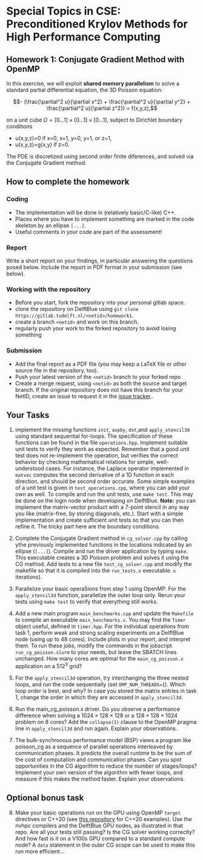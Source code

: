 # Special Topics in CSE: Preconditioned Krylov Methods for High Performance Computing

## Homework 1: Conjugate Gradient Method with OpenMP

In this exercise, we will exploit **shared memory parallelism** to solve
a standard partial differential equation, the 3D Poisson equation:

```math
- (\frac{\partial^2 u}{\partial x^2} + 
\frac{\partial^2 u}{\partial y^2} + 
\frac{\partial^2 u}{\partial z^2})
= f(x,y,z),
```
on a unit cube $`\Omega = [0\dots 1] \times [0 \dots 1] \times [0\dots 1]`$, subject to Dirichlet boundary conditions

- u(x,y,z)=0 if x=0, x=1, y=0, y=1, or z=1,
- u(x,y,z)=g(x,y) if z=0.

The PDE is discretized using second order finite diferences, and solved via the Conjugate Gradient method.

## How to complete the homework

### Coding

- The implementation will be done in (relatively basic/C-like) C++.
- Places where you have to implement something are marked in the code skeleton by an ellipse ``[...]``.
- Useful comments in your code are part of the assessment!

### Report

Write a short report on your findings, in particular answering the questions posed below.
Include the report in PDF format in your submission (see below).

### Working with the repository

- Before you start, fork the repository into your personal gitlab space.
- clone the repository on DelftBlue using ``git clone https://gitlab.tudelft.nl/<netid>/homework1``.
- create a branch ``<netid>`` and work on this branch.
- regularly push your work to the forked repository to avoid losing something

### Submission

- Add the final report as a PDF file (you may keep a LaTeX file or other source file in the repository, too).
- Push your latest version of the ``<netid>`` branch to your forked repo
- Create a merge request, using ``<netid>`` as both the source and target branch. If the original repository
does not have this branch for your NetID, create an issue to request it
in the [issue tracker](https://gitlab.tudelft.nl/dhpc/sticse-hpc/homework1/issues/)..

## Your Tasks

1. implement the missing functions ``init``, ``axpby``, ``dot``,and ``apply_stencil3d`` using standard sequential for-loops.
   The specification of these functions can be found in the file ``operations.hpp``.
   Implement suitable unit tests to verify they work as expected. Remember that a good unit test does not
   re-implement the operation, but verifies the correct behavior by checking mathematical relations for
   simple, well-understood cases. For instance, the Laplace operator implemented in ``matvec`` computes the
   second derivative of a 1D function in each direction, and should be second order accurate.
   Some simple examples of a unit test is given in ``test_operations.cpp``, where you can add your own as well.
   To compile and run the unit tests, use ``make test``. This may be done on the login node when developing on DelftBlue.
   **Note:** you can implement the matrix-vector product with a 7-point stencil in any way you like (matrix-free, by storing
   diagonals, etc.). Start with a simple implementation and create sufficient unit tests so that you can then refine it.
   The tricky part here are the boundary conditions.

2. Complete the Conjugate Gradient method in ``cg_solver.cpp`` by calling ythe previously implemented functions in the
   locations indicated by an ellipse (``[...]``). Compile and run the driver application by typing ``make``. This executable creates a 3D Poisson problem and solves
   it using the CG method. Add tests to a new file ``test_cg_solver.cpp`` and modify the makefile so that it is compiled into the ``run_tests.x`` executable.
   ``n`` iterations).

3. Parallelize your basic opera5ions from step 1 using OpenMP.  For the ``apply_stencil3d`` function, parallelize the outer loop only.
   Rerun your tests using ``make test`` to verify that everything still works.

4. Add a new main program ``main_benchmarks.cpp`` and update the ``Makefile`` to compile an executable ``main_benchmarks.x``.
   You may find the ``Timer`` object useful, defined in ``timer.hpp``.
   For the individual operations from task 1,
   perform weak and strong scaling experiments on a DelftBlue node (using up to 48 cores). Include plots in your report, and interpret them.
   To run these jobs, modify the commands in the jobscript ``run_cg_poisson.slurm`` to your needs, but leave the SBATCH lines unchanged.
   How many cores are optimal for the ``main_cg_poisson.x`` application on a $512^3$ grid?

5. For the ``apply_stencil3d`` operation, try interchanging the three nested loops, and run the code sequentially (set ``OMP_NUM_THREADS=1``).
   Which loop order is best, and why? In case you stored the matrix entries in task 1, change the order in which they are accessed in ``apply_stencil3d``.

6. Run the main_cg_poisson.x driver. Do you observe a performance difference when solving a $`1024 \times 128 \times 128`$ or a $`128 \times 128 \times 1024`$ problem on 8 cores? Add the ``collapse(3)`` clause to the OpenMP pragma line in ``apply_stencil3d`` and run again.
Explain your observations.

7. The bulk-synchronous performance model (BSP) views a program like poisson_cg as a sequence of parallel operations interleaved by communication phases.
It predicts the overall runtime to be the sum of the cost of computation and communication phases. Can you spot opportunities in the CG algorithm to reduce
the number of stages/loops? Implement your own version of the algorithm with fewer loops, and measure if this makes the method faster. Explain your observations.

## Optional bonus task

8. Make your basic operations run on the GPU using OpenMP ``target`` directives or C++20 (see [this repository](https://gitlab.tudelft.nl/dhpc/training/cxx-examples) for C++20 examples). Use the nvhpc compilers and the DelftBlue GPU nodes, as illustrated in that repo. Are all your tests still passing? Is the CG solver working correctly? And how fast is it on a V100s GPU compared to a standard compute node? A ``data`` statement in the outer CG scope can be used to make this run more efficient...
